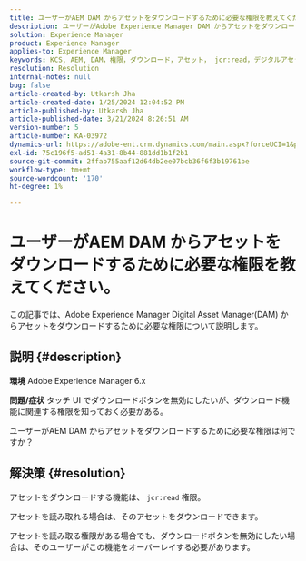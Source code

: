 ```yaml
---
title: ユーザーがAEM DAM からアセットをダウンロードするために必要な権限を教えてください。
description: ユーザーがAdobe Experience Manager DAM からアセットをダウンロードするために必要な権限について説明します。
solution: Experience Manager
product: Experience Manager
applies-to: Experience Manager
keywords: KCS, AEM, DAM，権限，ダウンロード，アセット， jcr:read，デジタルアセット管理システム
resolution: Resolution
internal-notes: null
bug: false
article-created-by: Utkarsh Jha
article-created-date: 1/25/2024 12:04:52 PM
article-published-by: Utkarsh Jha
article-published-date: 3/21/2024 8:26:51 AM
version-number: 5
article-number: KA-03972
dynamics-url: https://adobe-ent.crm.dynamics.com/main.aspx?forceUCI=1&pagetype=entityrecord&etn=knowledgearticle&id=ecedb8ef-79bb-ee11-a569-6045bd0065b6
exl-id: 75c196f5-ad51-4a31-8b44-881dd1b1f2b1
source-git-commit: 2ffab755aaf12d64db2ee07bcb36f6f3b19761be
workflow-type: tm+mt
source-wordcount: '170'
ht-degree: 1%

---
```


# ユーザーがAEM DAM からアセットをダウンロードするために必要な権限を教えてください。


この記事では、Adobe Experience Manager Digital Asset Manager(DAM) からアセットをダウンロードするために必要な権限について説明します。

## 説明 {#description}


<b>環境</b>
Adobe Experience Manager 6.x

<b>問題/症状</b>
タッチ UI でダウンロードボタンを無効にしたいが、ダウンロード機能に関連する権限を知っておく必要がある。

ユーザーがAEM DAM からアセットをダウンロードするために必要な権限は何ですか？


## 解決策 {#resolution}


アセットをダウンロードする機能は、 `jcr:read` 権限。

アセットを読み取れる場合は、そのアセットをダウンロードできます。

アセットを読み取る権限がある場合でも、ダウンロードボタンを無効にしたい場合は、そのユーザーがこの機能をオーバーレイする必要があります。
